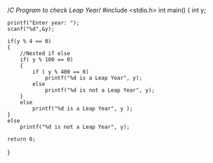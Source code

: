 /*C Program to check Leap Year*/
#include <stdio.h>
int main()
{
    int y;

    printf("Enter year: ");
    scanf("%d",&y);

    if(y % 4 == 0)
    {
    	//Nested if else
        if( y % 100 == 0)
        {
            if ( y % 400 == 0)
                printf("%d is a Leap Year", y);
            else
                printf("%d is not a Leap Year", y);
        }
        else
            printf("%d is a Leap Year", y );
    }
    else
        printf("%d is not a Leap Year", y);

    return 0;
}
